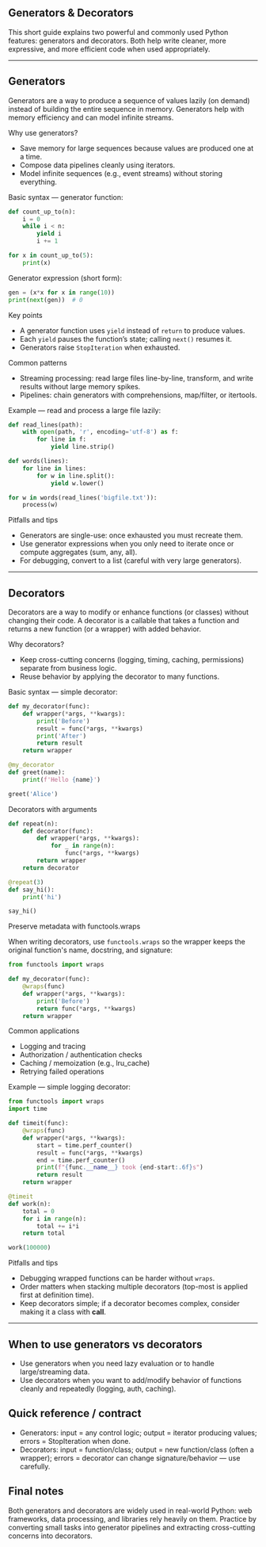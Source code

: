
## Generators & Decorators

This short guide explains two powerful and commonly used Python features: generators and decorators. Both help write cleaner, more expressive, and more efficient code when used appropriately.

-----

## Generators

Generators are a way to produce a sequence of values lazily (on demand) instead of building the entire sequence in memory. Generators help with memory efficiency and can model infinite streams.

Why use generators?
- Save memory for large sequences because values are produced one at a time.
- Compose data pipelines cleanly using iterators.
- Model infinite sequences (e.g., event streams) without storing everything.

Basic syntax — generator function:

```python
def count_up_to(n):
	i = 0
	while i < n:
		yield i
		i += 1

for x in count_up_to(5):
	print(x)
```

Generator expression (short form):

```python
gen = (x*x for x in range(10))
print(next(gen))  # 0
```

Key points
- A generator function uses `yield` instead of `return` to produce values.
- Each `yield` pauses the function’s state; calling `next()` resumes it.
- Generators raise `StopIteration` when exhausted.

Common patterns
- Streaming processing: read large files line-by-line, transform, and write results without large memory spikes.
- Pipelines: chain generators with comprehensions, map/filter, or itertools.

Example — read and process a large file lazily:

```python
def read_lines(path):
	with open(path, 'r', encoding='utf-8') as f:
		for line in f:
			yield line.strip()

def words(lines):
	for line in lines:
		for w in line.split():
			yield w.lower()

for w in words(read_lines('bigfile.txt')):
	process(w)
```

Pitfalls and tips
- Generators are single-use: once exhausted you must recreate them.
- Use generator expressions when you only need to iterate once or compute aggregates (sum, any, all).
- For debugging, convert to a list (careful with very large generators).

-----

## Decorators

Decorators are a way to modify or enhance functions (or classes) without changing their code. A decorator is a callable that takes a function and returns a new function (or a wrapper) with added behavior.

Why decorators?
- Keep cross-cutting concerns (logging, timing, caching, permissions) separate from business logic.
- Reuse behavior by applying the decorator to many functions.

Basic syntax — simple decorator:

```python
def my_decorator(func):
	def wrapper(*args, **kwargs):
		print('Before')
		result = func(*args, **kwargs)
		print('After')
		return result
	return wrapper

@my_decorator
def greet(name):
	print(f'Hello {name}')

greet('Alice')
```

Decorators with arguments

```python
def repeat(n):
	def decorator(func):
		def wrapper(*args, **kwargs):
			for _ in range(n):
				func(*args, **kwargs)
		return wrapper
	return decorator

@repeat(3)
def say_hi():
	print('hi')

say_hi()
```

Preserve metadata with functools.wraps

When writing decorators, use `functools.wraps` so the wrapper keeps the original function's name, docstring, and signature:

```python
from functools import wraps

def my_decorator(func):
	@wraps(func)
	def wrapper(*args, **kwargs):
		print('Before')
		return func(*args, **kwargs)
	return wrapper
```

Common applications
- Logging and tracing
- Authorization / authentication checks
- Caching / memoization (e.g., lru_cache)
- Retrying failed operations

Example — simple logging decorator:

```python
from functools import wraps
import time

def timeit(func):
	@wraps(func)
	def wrapper(*args, **kwargs):
		start = time.perf_counter()
		result = func(*args, **kwargs)
		end = time.perf_counter()
		print(f"{func.__name__} took {end-start:.6f}s")
		return result
	return wrapper

@timeit
def work(n):
	total = 0
	for i in range(n):
		total += i*i
	return total

work(100000)
```

Pitfalls and tips
- Debugging wrapped functions can be harder without `wraps`.
- Order matters when stacking multiple decorators (top-most is applied first at definition time).
- Keep decorators simple; if a decorator becomes complex, consider making it a class with __call__.

-----

## When to use generators vs decorators

- Use generators when you need lazy evaluation or to handle large/streaming data.
- Use decorators when you want to add/modify behavior of functions cleanly and repeatedly (logging, auth, caching).

## Quick reference / contract

- Generators: input = any control logic; output = iterator producing values; errors = StopIteration when done.
- Decorators: input = function/class; output = new function/class (often a wrapper); errors = decorator can change signature/behavior — use carefully.

## Final notes

Both generators and decorators are widely used in real-world Python: web frameworks, data processing, and libraries rely heavily on them. Practice by converting small tasks into generator pipelines and extracting cross-cutting concerns into decorators.
